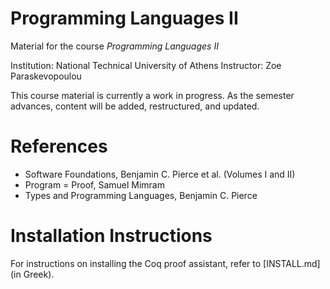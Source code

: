 # Programming Languages II
Material for the course _Programming Languages II_

Institution: National Technical University of Athens
Instructor: Zoe Paraskevopoulou

This course material is currently a work in progress. As the semester
advances, content will be added, restructured, and updated.

# References

- Software Foundations, Benjamin C. Pierce et al. (Volumes I and II)
- Program = Proof, Samuel Mimram
- Types and Programming Languages, Benjamin C. Pierce

# Installation Instructions
For instructions on installing the Coq proof assistant, refer to
[INSTALL.md] (in Greek).

